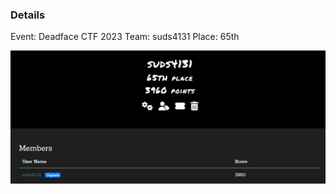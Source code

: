 ### Details

Event: Deadface CTF 2023
Team: suds4131
Place: 65th

![](https://github.com/suds4131/CTF-Writeups/blob/main/DEADFACE_CTF_2023/deadface_ctf_team.png?raw=true)

